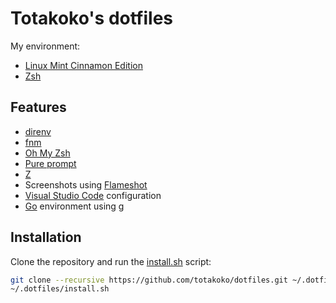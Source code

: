 # Totakoko's dotfiles

My environment:
- [Linux Mint Cinnamon Edition](https://linuxmint.com)
- [Zsh](https://en.wikipedia.org/wiki/Z_shell)


## Features

- [direnv](https://github.com/direnv/direnv)
- [fnm](https://github.com/Schniz/fnm)
- [Oh My Zsh](https://ohmyz.sh)
- [Pure prompt](https://github.com/sindresorhus/pure)
- [Z](https://github.com/rupa/z/)
- Screenshots using [Flameshot](https://github.com/lupoDharkael/flameshot)
- [Visual Studio Code](https://code.visualstudio.com/) configuration
- [Go](https://golang.org) environment using [g](https://github.com/stefanmaric/g)


## Installation

Clone the repository and run the [install.sh](./install.sh) script:

```sh
git clone --recursive https://github.com/totakoko/dotfiles.git ~/.dotfiles
~/.dotfiles/install.sh
```
